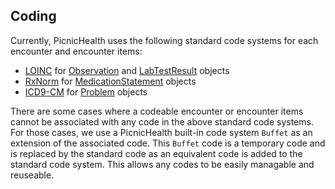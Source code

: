 ## Coding
Currently, PicnicHealth uses the following standard code systems for each encounter and encounter items:

* <a target="_blank" href="http://loinc.org/">LOINC</a> for [Observation](#observations) and [LabTestResult](#lab-test-results) objects
* <a target="_blank" href="https://www.nlm.nih.gov/research/umls/rxnorm">RxNorm</a> for [MedicationStatement](#medication-statements) objects
* <a target="_blank" href="http://www.cdc.gov/nchs/icd/icd9cm.htm">ICD9-CM</a> for [Problem](#problems) objects

There are some cases where a codeable encounter or encounter items cannot be associated with any code in the above standard code systems. For those cases, we use a PicnicHealth built-in code system `Buffet` as an extension of the associated code. This `Buffet` code is a temporary code and is replaced by the standard code as an equivalent code is added to the standard code system. This allows any codes to be easily managable and reuseable.
